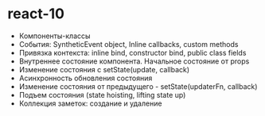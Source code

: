 # react-10

- Компоненты-классы
- События: SyntheticEvent object, Inline callbacks, custom methods
- Привязка контекста: inline bind, constructor bind, public class fields
- Внутреннее состояние компонента. Начальное состояние от props
- Изменение состояния с setState(update, callback)
- Асинхронность обновления состояния
- Изменение состояния от предыдущего - setState(updaterFn, callback)
- Подъем состояния (state hoisting, lifting state up)
- Коллекция заметок: создание и удаление
